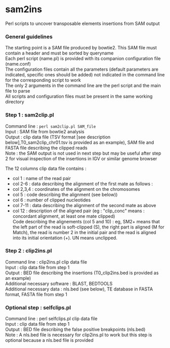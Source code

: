 # sam2ins

Perl scripts to uncover transposable elements insertions from SAM output

### General guidelines
The starting point is a SAM file produced by bowtie2. This SAM file must contain a header and must be sorted by queryname  
Each perl script (name.pl) is provided with its companion configuration file (name.conf)  
The configuration files contain all the parameters (default parameters are indicated, specific ones should be added) not indicated in the command line for the corresponding script to work  
The only 2 arguments in the command line are the perl script and the main file to parse  
All scripts and configuration files must be present in the same working directory

### Step 1 : sam2clip.pl
Command line  : `perl sam2clip.pl SAM_file`  
Input : SAM file from bowtie2 analysis  
Output : clip data file (TSV format [see description below],T0_sam2clip_chr01.tsv is provided as an example), SAM file and FASTA file describing the clipped reads  
Note : the SAM output is not used in next step but may be useful after step 2 for visual inspection of the insertions in IGV or similar genome browser

The 12 columns clip data file contains :
- col 1 : name of the read pair
- col 2-6 : data describing the alignment of the first mate as follows :
- col 2,3,4 : coordinates of the alignment on the chromosomes
- col 5 : code describing the alignment (see below)) 
- col 6 : number of clipped nucleotides
- col 7-11 : data describing the alignment of the second mate as above
- col 12 : description of the aligned pair (eg : "clip_conc" means : concordant alignment, at least one mate clipped)  
Code describing the alignements (col 5 and 10) : eg, SM2+ means that the left part of the read is soft-clipped (S), the right part is aligned (M for Match), the read is number 2 in the initial pair and the read is aligned into its initial orientation (+). UN means unclipped.

### Step 2 : clip2ins.pl
Command line : clip2ins.pl clip data file  
Input : clip data file from step 1  
Output : BED file describing the insertions (T0_clip2ins.bed is provided as an example)  
Additional necessary software : BLAST, BEDTOOLS  
Additional necessary data : nls.bed (see below), TE database in FASTA format, FASTA file from step 1
 
### Optional step : selfclips.pl
Command line : perl selfclips.pl clip data file  
Input : clip data file from step 1  
Output : BED file describing the false positive breakpoints (nls.bed)  
Note : A nls.bed file is necessary for clip2ins.pl to work but this step is optional because a nls.bed file is provided
